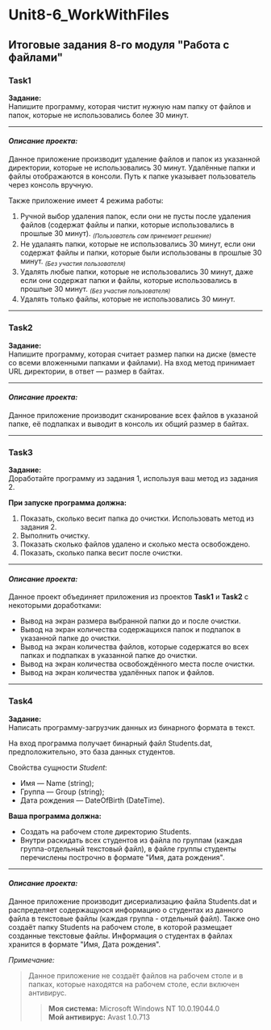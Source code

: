﻿# Unit8-6_WorkWithFiles

## Итоговые задания 8-го модуля "Работа с файлами"

### Task1
**Задание:**  
Напишите программу, которая чистит нужную нам папку от файлов и папок, которые не использовались более 30 минут. 

---

#### *Описание проекта:*

Данное приложение производит удаление файлов и папок из указанной директории, которые не использовались 30 минут.
Удалённые папки и файлы отображаются в консоли. Путь к папке указывает пользователь через консоль вручную. 

Также приложение имеет 4 режима работы:

 1. Ручной выбор удаления папок, если они не пусты после удаления файлов (содержат файлы и папки, которые использовались в прошлые 30 минут). <sub>*(Пользователь сам принемает решение)*<sub>
 2. Не удалаять папки, которые не использовались 30 минут, если они содержат файлы и папки, которые были использованы в прошлые 30 минут. <sub>*(Без участия пользователя)*<sub>
 3. Удалять любые папки, которые не использовались 30 минут, даже если они содержат папки и файлы, которые использовались в прошлые 30 минут. <sub>*(Без участия пользователя)*<sub>
 4. Удалять только файлы, которые не использовались 30 минут. 

---

### Task2
**Задание:**  
Напишите программу, которая считает размер папки на диске (вместе со всеми вложенными папками и файлами). 
На вход метод принимает URL директории, в ответ — размер в байтах.

---

#### *Описание проекта:*

Данное приложение производит сканирование всех файлов в указаной папке, её подпапках и выводит в консоль их общий размер в байтах.

---

### Task3
**Задание:**  
Доработайте программу из задания 1, используя ваш метод из задания 2.

**При запуске программа должна:**

 1. Показать, сколько весит папка до очистки. Использовать метод из задания 2. 
 2. Выполнить очистку.
 3. Показать сколько файлов удалено и сколько места освобождено.
 4. Показать, сколько папка весит после очистки.

---

#### *Описание проекта:*

Данное проект объединяет приложения из проектов **Task1** и **Task2** с некоторыми доработками:

 - Вывод на экран размера выбранной папки до и после очистки.
 - Вывод на экран количества содержащихся папок и подпапок в указанной папке до очистки.
 - Вывод на экран количества файлов, которые содержатся во всех папках и подпапках в указанной папке до очистки.
 - Вывод на экран количества освобождённого места после очистки.
 - Вывод на экран количества удалённых папок и файлов.

---

### Task4
**Задание:**  
Написать программу-загрузчик данных из бинарного формата в текст.

На вход программа получает бинарный файл Students.dat, предположительно, это база данных студентов.

Свойства сущности *Student*:

 - Имя — Name (string);
 - Группа — Group (string);
 - Дата рождения — DateOfBirth (DateTime).
 
**Ваша программа должна:**

 - Создать на рабочем столе директорию Students.
 - Внутри раскидать всех студентов из файла по группам (каждая группа-отдельный текстовый файл), в файле группы студенты перечислены построчно в формате "Имя, дата рождения".

---

#### *Описание проекта:*

Данное приложение производит дисериализацию файла Students.dat и распределяет содержащуюся информацию о студентах из данного файла в текстовые файлы (каждая группа - отдельный файл). Также оно создаёт папку Students на рабочем столе, в которой размещает созданные текстовые файлы. Информация о студентах в файлах хранится в формате "Имя, Дата рождения".


*Примечание:*
 
>Данное приложение не создаёт файлов на рабочем столе и в папках, которые находятся на рабочем столе, если включен антивирус.  
>>**Моя система:** Microsoft Windows NT 10.0.19044.0  
>**Мой антивирус:** Avast 1.0.713
